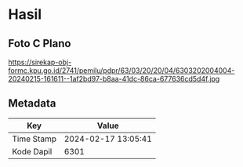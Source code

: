 # Hasil

## Foto C Plano

https://sirekap-obj-formc.kpu.go.id/2741/pemilu/pdpr/63/03/20/20/04/6303202004004-20240215-161611--1af2bd97-b8aa-41dc-86ca-677636cd5d4f.jpg


## Metadata

| Key        | Value               |
| ---------- | ------------------- |
| Time Stamp | 2024-02-17 13:05:41 |
| Kode Dapil | 6301                |



